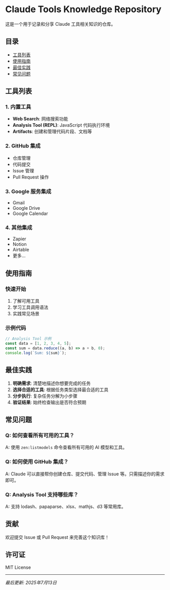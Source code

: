 # Claude Tools Knowledge Repository

这是一个用于记录和分享 Claude 工具相关知识的仓库。

## 目录

- [工具列表](#工具列表)
- [使用指南](#使用指南)
- [最佳实践](#最佳实践)
- [常见问题](#常见问题)

## 工具列表

### 1. 内置工具
- **Web Search**: 网络搜索功能
- **Analysis Tool (REPL)**: JavaScript 代码执行环境
- **Artifacts**: 创建和管理代码片段、文档等

### 2. GitHub 集成
- 仓库管理
- 代码提交
- Issue 管理
- Pull Request 操作

### 3. Google 服务集成
- Gmail
- Google Drive
- Google Calendar

### 4. 其他集成
- Zapier
- Notion
- Airtable
- 更多...

## 使用指南

### 快速开始
1. 了解可用工具
2. 学习工具调用语法
3. 实践常见场景

### 示例代码
```javascript
// Analysis Tool 示例
const data = [1, 2, 3, 4, 5];
const sum = data.reduce((a, b) => a + b, 0);
console.log(`Sum: ${sum}`);
```

## 最佳实践

1. **明确需求**: 清楚地描述你想要完成的任务
2. **选择合适的工具**: 根据任务类型选择最合适的工具
3. **分步执行**: 复杂任务分解为小步骤
4. **验证结果**: 始终检查输出是否符合预期

## 常见问题

### Q: 如何查看所有可用的工具？
A: 使用 `zen:listmodels` 命令查看所有可用的 AI 模型和工具。

### Q: 如何使用 GitHub 集成？
A: Claude 可以直接帮你创建仓库、提交代码、管理 Issue 等。只需描述你的需求即可。

### Q: Analysis Tool 支持哪些库？
A: 支持 lodash、papaparse、xlsx、mathjs、d3 等常用库。

## 贡献

欢迎提交 Issue 或 Pull Request 来完善这个知识库！

## 许可证

MIT License

---

*最后更新: 2025年7月13日*
